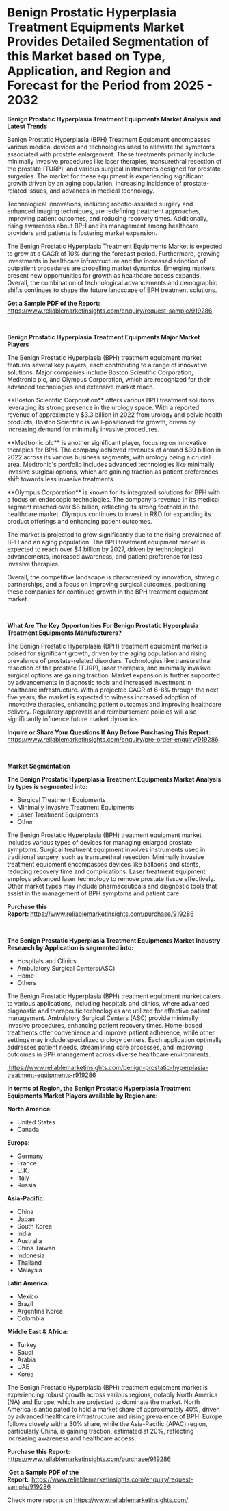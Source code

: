 <p><h1>Benign Prostatic Hyperplasia Treatment Equipments Market Provides Detailed Segmentation of this Market based on Type, Application, and Region and Forecast for the Period from 2025 - 2032</h1></p><p><strong>Benign Prostatic Hyperplasia Treatment Equipments Market Analysis and Latest Trends</strong></p>
<p><p>Benign Prostatic Hyperplasia (BPH) Treatment Equipment encompasses various medical devices and technologies used to alleviate the symptoms associated with prostate enlargement. These treatments primarily include minimally invasive procedures like laser therapies, transurethral resection of the prostate (TURP), and various surgical instruments designed for prostate surgeries. The market for these equipment is experiencing significant growth driven by an aging population, increasing incidence of prostate-related issues, and advances in medical technology.</p><p>Technological innovations, including robotic-assisted surgery and enhanced imaging techniques, are redefining treatment approaches, improving patient outcomes, and reducing recovery times. Additionally, rising awareness about BPH and its management among healthcare providers and patients is fostering market expansion.</p><p>The Benign Prostatic Hyperplasia Treatment Equipments Market is expected to grow at a CAGR of 10% during the forecast period. Furthermore, growing investments in healthcare infrastructure and the increased adoption of outpatient procedures are propelling market dynamics. Emerging markets present new opportunities for growth as healthcare access expands. Overall, the combination of technological advancements and demographic shifts continues to shape the future landscape of BPH treatment solutions.</p></p>
<p><strong>Get a Sample PDF of the Report:&nbsp;</strong> <a href="https://www.reliablemarketinsights.com/enquiry/request-sample/919286?utm_campaign=3212&utm_medium=2&utm_source=Github&utm_content=ia&utm_term=07032025&utm_id=benign-prostatic-hyperplasia-treatment-equipments">https://www.reliablemarketinsights.com/enquiry/request-sample/919286</a></p>
<p>&nbsp;</p>
<p><strong>Benign Prostatic Hyperplasia Treatment Equipments Major Market Players</strong></p>
<p><p>The Benign Prostatic Hyperplasia (BPH) treatment equipment market features several key players, each contributing to a range of innovative solutions. Major companies include Boston Scientific Corporation, Medtronic plc, and Olympus Corporation, which are recognized for their advanced technologies and extensive market reach.</p><p>**Boston Scientific Corporation** offers various BPH treatment solutions, leveraging its strong presence in the urology space. With a reported revenue of approximately $3.3 billion in 2022 from urology and pelvic health products, Boston Scientific is well-positioned for growth, driven by increasing demand for minimally invasive procedures.</p><p>**Medtronic plc** is another significant player, focusing on innovative therapies for BPH. The company achieved revenues of around $30 billion in 2022 across its various business segments, with urology being a crucial area. Medtronic's portfolio includes advanced technologies like minimally invasive surgical options, which are gaining traction as patient preferences shift towards less invasive treatments.</p><p>**Olympus Corporation** is known for its integrated solutions for BPH with a focus on endoscopic technologies. The company's revenue in its medical segment reached over $8 billion, reflecting its strong foothold in the healthcare market. Olympus continues to invest in R&D for expanding its product offerings and enhancing patient outcomes.</p><p>The market is projected to grow significantly due to the rising prevalence of BPH and an aging population. The BPH treatment equipment market is expected to reach over $4 billion by 2027, driven by technological advancements, increased awareness, and patient preference for less invasive therapies.</p><p>Overall, the competitive landscape is characterized by innovation, strategic partnerships, and a focus on improving surgical outcomes, positioning these companies for continued growth in the BPH treatment equipment market.</p></p>
<p>&nbsp;</p>
<p><strong>What Are The Key Opportunities For Benign Prostatic Hyperplasia Treatment Equipments Manufacturers?</strong></p>
<p><p>The Benign Prostatic Hyperplasia (BPH) treatment equipment market is poised for significant growth, driven by the aging population and rising prevalence of prostate-related disorders. Technologies like transurethral resection of the prostate (TURP), laser therapies, and minimally invasive surgical options are gaining traction. Market expansion is further supported by advancements in diagnostic tools and increased investment in healthcare infrastructure. With a projected CAGR of 6-8% through the next five years, the market is expected to witness increased adoption of innovative therapies, enhancing patient outcomes and improving healthcare delivery. Regulatory approvals and reimbursement policies will also significantly influence future market dynamics.</p></p>
<p><strong>Inquire or Share Your Questions If Any Before Purchasing This Report:</strong> <a href="https://www.reliablemarketinsights.com/enquiry/pre-order-enquiry/919286?utm_campaign=3212&utm_medium=2&utm_source=Github&utm_content=ia&utm_term=07032025&utm_id=benign-prostatic-hyperplasia-treatment-equipments">https://www.reliablemarketinsights.com/enquiry/pre-order-enquiry/919286</a></p>
<p>&nbsp;</p>
<p><strong>Market Segmentation</strong></p>
<p><strong>The Benign Prostatic Hyperplasia Treatment Equipments Market Analysis by types is segmented into:</strong></p>
<p><ul><li>Surgical Treatment Equipments</li><li>Minimally Invasive Treatment Equipments</li><li>Laser Treatment Equipments</li><li>Other</li></ul></p>
<p><p>The Benign Prostatic Hyperplasia (BPH) treatment equipment market includes various types of devices for managing enlarged prostate symptoms. Surgical treatment equipment involves instruments used in traditional surgery, such as transurethral resection. Minimally invasive treatment equipment encompasses devices like balloons and stents, reducing recovery time and complications. Laser treatment equipment employs advanced laser technology to remove prostate tissue effectively. Other market types may include pharmaceuticals and diagnostic tools that assist in the management of BPH symptoms and patient care.</p></p>
<p><strong>Purchase this Report:&nbsp;</strong><a href="https://www.reliablemarketinsights.com/purchase/919286?utm_campaign=3212&utm_medium=2&utm_source=Github&utm_content=ia&utm_term=07032025&utm_id=benign-prostatic-hyperplasia-treatment-equipments">https://www.reliablemarketinsights.com/purchase/919286</a></p>
<p>&nbsp;</p>
<p><strong>The Benign Prostatic Hyperplasia Treatment Equipments Market Industry Research by Application is segmented into:</strong></p>
<p><ul><li>Hospitals and Clinics</li><li>Ambulatory Surgical Centers(ASC)</li><li>Home</li><li>Others</li></ul></p>
<p><p>The Benign Prostatic Hyperplasia (BPH) treatment equipment market caters to various applications, including hospitals and clinics, where advanced diagnostic and therapeutic technologies are utilized for effective patient management. Ambulatory Surgical Centers (ASC) provide minimally invasive procedures, enhancing patient recovery times. Home-based treatments offer convenience and improve patient adherence, while other settings may include specialized urology centers. Each application optimally addresses patient needs, streamlining care processes, and improving outcomes in BPH management across diverse healthcare environments.</p></p>
<p><a href="https://www.reliablemarketinsights.com/benign-prostatic-hyperplasia-treatment-equipments-r919286?utm_campaign=3212&utm_medium=2&utm_source=Github&utm_content=ia&utm_term=07032025&utm_id=benign-prostatic-hyperplasia-treatment-equipments">&nbsp;https://www.reliablemarketinsights.com/benign-prostatic-hyperplasia-treatment-equipments-r919286</a></p>
<p><strong>In terms of Region, the Benign Prostatic Hyperplasia Treatment Equipments Market Players available by Region are:</strong></p>
<p>
    <p> <strong> North America: </strong>
        <ul>
            <li>United States</li>
            <li>Canada</li>
        </ul>
        </p> 
    <p> <strong> Europe: </strong>
        <ul>
            <li>Germany</li>
            <li>France</li>
            <li>U.K.</li>
            <li>Italy</li>
            <li>Russia</li>
        </ul>
        </p> 
    <p> <strong> Asia-Pacific: </strong>
        <ul>
            <li>China</li>
            <li>Japan</li>
            <li>South Korea</li>
            <li>India</li>
            <li>Australia</li>
            <li>China Taiwan</li>
            <li>Indonesia</li>
            <li>Thailand</li>
            <li>Malaysia</li>
        </ul>
        </p> 
    <p> <strong> Latin America: </strong>
        <ul>
            <li>Mexico</li>
            <li>Brazil</li>
            <li>Argentina Korea</li>
            <li>Colombia</li>
        </ul>
        </p> 
    <p> <strong> Middle East & Africa: </strong>
        <ul>
            <li>Turkey</li>
            <li>Saudi</li>
            <li>Arabia</li>
            <li>UAE</li>
            <li>Korea</li>
        </ul>
    </p>
    </p>
<p><p>The Benign Prostatic Hyperplasia (BPH) treatment equipment market is experiencing robust growth across various regions, notably North America (NA) and Europe, which are projected to dominate the market. North America is anticipated to hold a market share of approximately 40%, driven by advanced healthcare infrastructure and rising prevalence of BPH. Europe follows closely with a 30% share, while the Asia-Pacific (APAC) region, particularly China, is gaining traction, estimated at 20%, reflecting increasing awareness and healthcare access.</p></p>
<p><strong>Purchase this Report: </strong><a href="https://www.reliablemarketinsights.com/purchase/919286?utm_campaign=3212&utm_medium=2&utm_source=Github&utm_content=ia&utm_term=07032025&utm_id=benign-prostatic-hyperplasia-treatment-equipments">https://www.reliablemarketinsights.com/purchase/919286</a></p>
<p>&nbsp;<strong>Get a Sample PDF of the Report:&nbsp;&nbsp;</strong><a href="https://www.reliablemarketinsights.com/enquiry/request-sample/919286?utm_campaign=3212&utm_medium=2&utm_source=Github&utm_content=ia&utm_term=07032025&utm_id=benign-prostatic-hyperplasia-treatment-equipments">https://www.reliablemarketinsights.com/enquiry/request-sample/919286</a></p>
<p><strong></strong></p>
<p>Check more reports on <a href="https://www.reliablemarketinsights.com/?utm_campaign=3212&utm_medium=2&utm_source=Github&utm_content=ia&utm_term=07032025&utm_id=benign-prostatic-hyperplasia-treatment-equipments">https://www.reliablemarketinsights.com/</a></p>